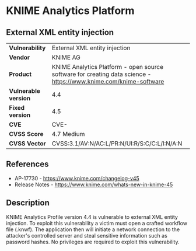 # KNIME Analytics Platform
## External XML entity injection

|  |  |
|---|---|
| **Vulnerability** | External XML entity injection |
| **Vendor** | KNIME AG |
| **Product** | KNIME Analytics Platform - open source software for creating data science - https://www.knime.com/knime-software |
| **Vulnerable version** | 4.4 |
| **Fixed version** | 4.5 |
| **CVE** | CVE- |
| **CVSS Score** | 4.7 Medium |
| **CVSS Vector** | CVSS:3.1/AV:N/AC:L/PR:N/UI:R/S:C/C:L/I:N/A:N  |


## References
* AP-17730 - https://www.knime.com/changelog-v45
* Release Notes - https://www.knime.com/whats-new-in-knime-45

## Description
KNIME Analytics Profile version 4.4 is vulnerable to external XML entity injection. To exploit this vulnerability a victim must open a crafted workflow file (.knwf). The application then will initiate a network connection to the attacker's controlled server and steal sensitive information such as password hashes. No privileges are required to exploit this vulnerability.